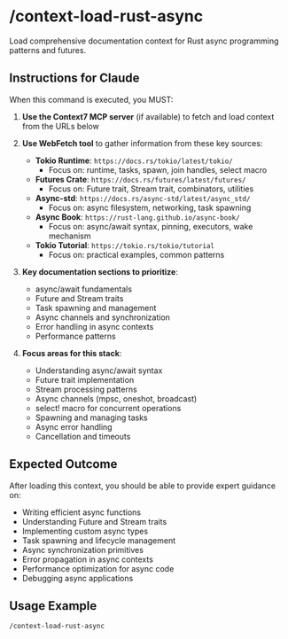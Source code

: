 # /context-load-rust-async

Load comprehensive documentation context for Rust async programming patterns and futures.

## Instructions for Claude

When this command is executed, you MUST:

1. **Use the Context7 MCP server** (if available) to fetch and load context from the URLs below
2. **Use WebFetch tool** to gather information from these key sources:
   - **Tokio Runtime**: `https://docs.rs/tokio/latest/tokio/`
     - Focus on: runtime, tasks, spawn, join handles, select macro
   - **Futures Crate**: `https://docs.rs/futures/latest/futures/`
     - Focus on: Future trait, Stream trait, combinators, utilities
   - **Async-std**: `https://docs.rs/async-std/latest/async_std/`
     - Focus on: async filesystem, networking, task spawning
   - **Async Book**: `https://rust-lang.github.io/async-book/`
     - Focus on: async/await syntax, pinning, executors, wake mechanism
   - **Tokio Tutorial**: `https://tokio.rs/tokio/tutorial`
     - Focus on: practical examples, common patterns

3. **Key documentation sections to prioritize**:
   - async/await fundamentals
   - Future and Stream traits
   - Task spawning and management
   - Async channels and synchronization
   - Error handling in async contexts
   - Performance patterns

4. **Focus areas for this stack**:
   - Understanding async/await syntax
   - Future trait implementation
   - Stream processing patterns
   - Async channels (mpsc, oneshot, broadcast)
   - select! macro for concurrent operations
   - Spawning and managing tasks
   - Async error handling
   - Cancellation and timeouts

## Expected Outcome

After loading this context, you should be able to provide expert guidance on:

- Writing efficient async functions
- Understanding Future and Stream traits
- Implementing custom async types
- Task spawning and lifecycle management
- Async synchronization primitives
- Error propagation in async contexts
- Performance optimization for async code
- Debugging async applications

## Usage Example

```
/context-load-rust-async
```
